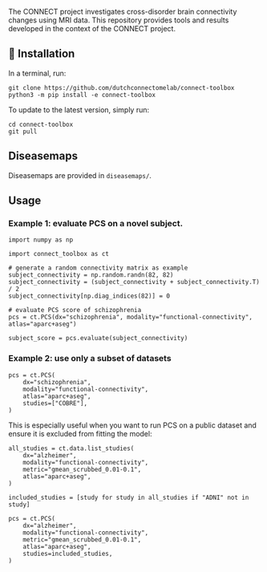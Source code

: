 The CONNECT project investigates cross-disorder brain connectivity changes using MRI data. 
This repository provides tools and results developed in the context of the  CONNECT project.

## :hammer: Installation

In a terminal, run:

```
git clone https://github.com/dutchconnectomelab/connect-toolbox
python3 -m pip install -e connect-toolbox
```

To update to the latest version, simply run:

```
cd connect-toolbox
git pull
```

## Diseasemaps

Diseasemaps are provided in `diseasemaps/`.

## Usage

### Example 1: evaluate PCS on a novel subject.

```
import numpy as np

import connect_toolbox as ct

# generate a random connectivity matrix as example
subject_connectivity = np.random.randn(82, 82)
subject_connectivity = (subject_connectivity + subject_connectivity.T) / 2
subject_connectivity[np.diag_indices(82)] = 0

# evaluate PCS score of schizophrenia
pcs = ct.PCS(dx="schizophrenia", modality="functional-connectivity", atlas="aparc+aseg")

subject_score = pcs.evaluate(subject_connectivity)
```

### Example 2: use only a subset of datasets

```
pcs = ct.PCS(
    dx="schizophrenia",
    modality="functional-connectivity",
    atlas="aparc+aseg",
    studies=["COBRE"],
)
```

This is especially useful when you want to run PCS on a public dataset and ensure it is excluded from fitting the model:

```
all_studies = ct.data.list_studies(
    dx="alzheimer",
    modality="functional-connectivity",
    metric="gmean_scrubbed_0.01-0.1",
    atlas="aparc+aseg",
)

included_studies = [study for study in all_studies if "ADNI" not in study]

pcs = ct.PCS(
    dx="alzheimer",
    modality="functional-connectivity",
    metric="gmean_scrubbed_0.01-0.1",
    atlas="aparc+aseg",
    studies=included_studies,
)
```

